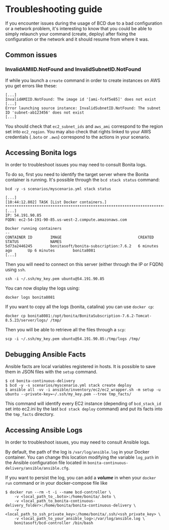 # Troubleshooting guide

If you encounter issues during the usage of BCD due to a bad configuration or a network problem, it's interesting to know that you could be able to simply relaunch your command (create, deploy) after fixing the configuration or the network and it should resume from where it was.

## Common issues

### InvalidAMIID.NotFound and InvalidSubnetID.NotFound

If while you launch a `create` command in order to create instances on AWS you get errors like these:

```
[...]
InvalidAMIID.NotFound: The image id '[ami-fc4f5e85]' does not exist
[...]
Error launching source instance: InvalidSubnetID.NotFound: The subnet ID 'subnet-ab123456' does not exist
[...]
```

You should check that `ec2_subnet_ids` and `aws_ami` correspond to the region set into `ec2_region`.
You may also check that rights linked to your AWS credentials (`.boto` or `.aws`) correspond to the actions in your scenario.

## Accessing Bonita logs

In order to troubleshoot issues you may need to consult Bonita logs.

To do so, first you need to identify the target server where the Bonita container is running.
It's possible through the `bcd stack status` command:

```
bcd -y -s scenarios/myscenario.yml stack status

[...]
[10:44:12.802] TASK [List Docker containers.] **************************************************************************************************
[...]
IP: 54.191.90.85
FQDN: ec2-54-191-90-85.us-west-2.compute.amazonaws.com

Docker running containers
--
CONTAINER ID        IMAGE                                  CREATED             STATUS              NAMES
5d73a2446245        bonitasoft/bonita-subscription:7.6.2   6 minutes ago       Up 6 minutes        bonita8081
[...]
```

Then you will need to connect on this server (either through the IP or FQDN) using `ssh`.

```
ssh -i ~/.ssh/my_key.pem ubuntu@54.191.90.85
```

You can now display the logs using:
```
docker logs bonita8081
```

If you want to copy all the logs (bonita, catalina) you can use `docker cp`:
```
docker cp bonita8081:/opt/bonita/BonitaSubscription-7.6.2-Tomcat-8.5.23/server/logs/ /tmp/
```

Then you will be able to retrieve all the files through a `scp`:
```
scp -i ~/.ssh/my_key.pem ubuntu@54.191.90.85:/tmp/logs /tmp/
```

## Debugging Ansible Facts

Ansible facts are local variables registered in hosts. It is possible to save them in JSON files with the `setup` command.
```
$ cd bonita-continuous-delivery
$ bcd -y -s scenarios/myscenario.yml stack create deploy
$ ansible all -vv -i ansible/inventory/ec2/ec2_wrapper.sh -m setup -u ubuntu --private-key=~/.ssh/my_key.pem --tree tmp_facts/
```
This command will identify every EC2 instance (depending of `bcd_stack_id` set into ec2.ini by the last `bcd stack deploy` command) and put its facts into the `tmp_facts` directory.


## Accessing Ansible Logs

In order to troubleshoot issues, you may need to consult Ansible logs.

By default, the path of the log is `/var/log/ansible.log` in your Docker container. You can change this location modifying 
the variable `log_path` in the Ansible configuration file located in `bonita-continuous-delivery/ansible/ansible.cfg`.

If you want to persist the log, you can add a ***volume*** in when your `docker run` command or in your docker-compose file like 

```
$ docker run --rm -t -i --name bcd-controller \
    -v <local_path_to_.boto>:/home/bonita/.boto \
    -v <local_path_to_bonita-continuous-delivery_folder>:/home/bonita/bonita-continuous-delivery \
    -v <local_path_to_ssh_private_key>:/home/bonita/.ssh/<ssh_private_key> \
    -v <local_path_to_your_ansible_log>:/var/log/ansible.log \
    bonitasoft/bcd-controller /bin/bash
```